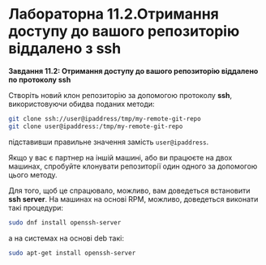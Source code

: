 # Лабораторна 11.2.Отримання доступу до вашого репозиторію віддалено з ssh

__Завдання 11.2: Отримання доступу до вашого репозиторію віддалено по протоколу ssh__

Створіть новий клон репозиторію за допомогою протоколу __ssh__, використовуючи обидва поданих методи: 
```bash
git clone ssh://user@ipaddress/tmp/my-remote-git-repo 
git clone user@ipaddress:/tmp/my-remote-git-repo
```

підставивши правильне значення замість `user@ipaddress`. 

Якщо у вас є партнер на іншій машині, або ви працюєте на двох машинах,
спробуйте клонувати репозиторії один одного за допомогою цього методу. 

Для того, щоб це спрацювало, можливо, вам доведеться встановити __ssh server__.
На машинах на основі RPM, можливо, доведеться виконати такі процедури:
```bash
sudo dnf install openssh-server
```

а на системах на основі deb такі:
```bash
sudo apt-get install openssh-server
```